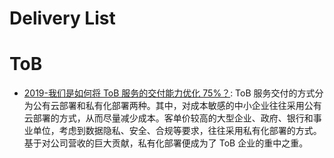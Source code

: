 # Delivery List

# ToB

- [2019-我们是如何将 ToB 服务的交付能力优化 75%？](https://mp.weixin.qq.com/s/KQAG7reznYjWJhF3Xs2TEA): ToB 服务交付的方式分为公有云部署和私有化部署两种。其中，对成本敏感的中小企业往往采用公有云部署的方式，从而尽量减少成本。客单价较高的大型企业、政府、银行和事业单位，考虑到数据隐私、安全、合规等要求，往往采用私有化部署的方式。基于对公司营收的巨大贡献，私有化部署便成为了 ToB 企业的重中之重。

